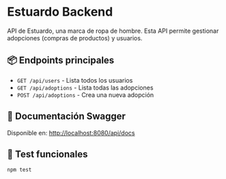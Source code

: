 # Estuardo Backend

API de Estuardo, una marca de ropa de hombre. Esta API permite gestionar adopciones (compras de productos) y usuarios.

## 📦 Endpoints principales

- `GET /api/users` - Lista todos los usuarios
- `GET /api/adoptions` - Lista todas las adopciones
- `POST /api/adoptions` - Crea una nueva adopción

## 📘 Documentación Swagger

Disponible en: [http://localhost:8080/api/docs](http://localhost:8080/api/docs)

## 🧪 Test funcionales

```bash
npm test
